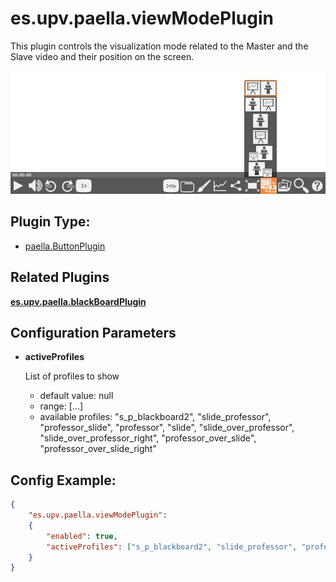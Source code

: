 ---
---

# es.upv.paella.viewModePlugin

This plugin controls the visualization mode related to the Master and the Slave video and their position on the screen.

![](images/viewModePlugin.jpg)

## Plugin Type:
- [paella.ButtonPlugin](../developer/plugin_types.md)

## Related Plugins

[**es.upv.paella.blackBoardPlugin**](es.upv.paella.blackBoardPlugin.md)


## Configuration Parameters

* **activeProfiles**

	List of profiles to show
	- default value: null
	- range: [...]
	- available profiles: "s_p_blackboard2", "slide_professor", "professor_slide", "professor", "slide", "slide_over_professor", "slide_over_professor_right", "professor_over_slide", "professor_over_slide_right"




## Config Example:

```json
{
	"es.upv.paella.viewModePlugin": 
	{
		"enabled": true,
		"activeProfiles": ["s_p_blackboard2", "slide_professor", "professor_slide", "professor", "slide", "slide_over_professor", "slide_over_professor_right", "professor_over_slide", "professor_over_slide_right"]
	}
}
```
